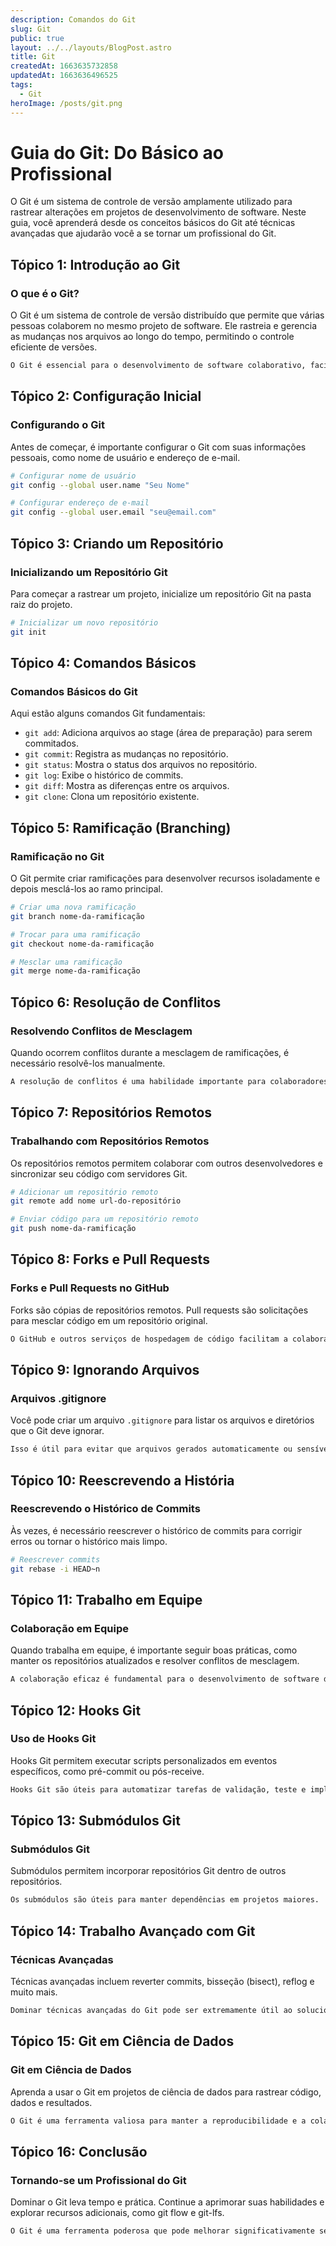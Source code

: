 ```yaml
---
description: Comandos do Git
slug: Git
public: true
layout: ../../layouts/BlogPost.astro
title: Git
createdAt: 1663635732858
updatedAt: 1663636496525
tags:
  - Git
heroImage: /posts/git.png
---
```



# Guia do Git: Do Básico ao Profissional

O Git é um sistema de controle de versão amplamente utilizado para rastrear alterações em projetos de desenvolvimento de software. Neste guia, você aprenderá desde os conceitos básicos do Git até técnicas avançadas que ajudarão você a se tornar um profissional do Git.
## Tópico 1: Introdução ao Git
### O que é o Git?

O Git é um sistema de controle de versão distribuído que permite que várias pessoas colaborem no mesmo projeto de software. Ele rastreia e gerencia as mudanças nos arquivos ao longo do tempo, permitindo o controle eficiente de versões.

```markdown
O Git é essencial para o desenvolvimento de software colaborativo, facilitando o gerenciamento de código-fonte e o acompanhamento das mudanças.
```


## Tópico 2: Configuração Inicial
### Configurando o Git

Antes de começar, é importante configurar o Git com suas informações pessoais, como nome de usuário e endereço de e-mail.

```bash
# Configurar nome de usuário
git config --global user.name "Seu Nome"

# Configurar endereço de e-mail
git config --global user.email "seu@email.com"
```


## Tópico 3: Criando um Repositório
### Inicializando um Repositório Git

Para começar a rastrear um projeto, inicialize um repositório Git na pasta raiz do projeto.

```bash
# Inicializar um novo repositório
git init
```


## Tópico 4: Comandos Básicos
### Comandos Básicos do Git

Aqui estão alguns comandos Git fundamentais: 
- `git add`: Adiciona arquivos ao stage (área de preparação) para serem commitados. 
- `git commit`: Registra as mudanças no repositório. 
- `git status`: Mostra o status dos arquivos no repositório. 
- `git log`: Exibe o histórico de commits. 
- `git diff`: Mostra as diferenças entre os arquivos. 
- `git clone`: Clona um repositório existente.
## Tópico 5: Ramificação (Branching)
### Ramificação no Git

O Git permite criar ramificações para desenvolver recursos isoladamente e depois mesclá-los ao ramo principal.

```bash
# Criar uma nova ramificação
git branch nome-da-ramificação

# Trocar para uma ramificação
git checkout nome-da-ramificação

# Mesclar uma ramificação
git merge nome-da-ramificação
```


## Tópico 6: Resolução de Conflitos
### Resolvendo Conflitos de Mesclagem

Quando ocorrem conflitos durante a mesclagem de ramificações, é necessário resolvê-los manualmente.

```markdown
A resolução de conflitos é uma habilidade importante para colaboradores de projetos Git.
```


## Tópico 7: Repositórios Remotos
### Trabalhando com Repositórios Remotos

Os repositórios remotos permitem colaborar com outros desenvolvedores e sincronizar seu código com servidores Git.

```bash
# Adicionar um repositório remoto
git remote add nome url-do-repositório

# Enviar código para um repositório remoto
git push nome-da-ramificação
```


## Tópico 8: Forks e Pull Requests
### Forks e Pull Requests no GitHub

Forks são cópias de repositórios remotos. Pull requests são solicitações para mesclar código em um repositório original.

```markdown
O GitHub e outros serviços de hospedagem de código facilitam a colaboração usando forks e pull requests.
```


## Tópico 9: Ignorando Arquivos
### Arquivos .gitignore

Você pode criar um arquivo `.gitignore` para listar os arquivos e diretórios que o Git deve ignorar.

```markdown
Isso é útil para evitar que arquivos gerados automaticamente ou sensíveis sejam rastreados pelo Git.
```


## Tópico 10: Reescrevendo a História
### Reescrevendo o Histórico de Commits

Às vezes, é necessário reescrever o histórico de commits para corrigir erros ou tornar o histórico mais limpo.

```bash
# Reescrever commits
git rebase -i HEAD~n
```


## Tópico 11: Trabalho em Equipe
### Colaboração em Equipe

Quando trabalha em equipe, é importante seguir boas práticas, como manter os repositórios atualizados e resolver conflitos de mesclagem.

```markdown
A colaboração eficaz é fundamental para o desenvolvimento de software de alta qualidade.
```


## Tópico 12: Hooks Git
### Uso de Hooks Git

Hooks Git permitem executar scripts personalizados em eventos específicos, como pré-commit ou pós-receive.

```markdown
Hooks Git são úteis para automatizar tarefas de validação, teste e implantação.
```


## Tópico 13: Submódulos Git
### Submódulos Git

Submódulos permitem incorporar repositórios Git dentro de outros repositórios.

```markdown
Os submódulos são úteis para manter dependências em projetos maiores.
```


## Tópico 14: Trabalho Avançado com Git
### Técnicas Avançadas

Técnicas avançadas incluem reverter commits, bisseção (bisect), reflog e muito mais.

```markdown
Dominar técnicas avançadas do Git pode ser extremamente útil ao solucionar problemas complexos.
```


## Tópico 15: Git em Ciência de Dados
### Git em Ciência de Dados

Aprenda a usar o Git em projetos de ciência de dados para rastrear código, dados e resultados.

```markdown
O Git é uma ferramenta valiosa para manter a reproducibilidade e a colaboração em projetos de ciência de dados.
```


## Tópico 16: Conclusão
### Tornando-se um Profissional do Git

Dominar o Git leva tempo e prática. Continue a aprimorar suas habilidades e explorar recursos adicionais, como git flow e git-lfs.

```markdown
O Git é uma ferramenta poderosa que pode melhorar significativamente seu fluxo de trabalho de desenvolvimento de software.
```